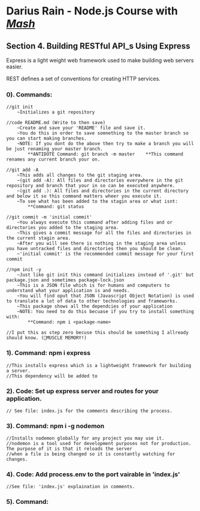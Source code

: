 # Darius Rain - Node.js Course with [_Mash_](https://www.youtube.com/user/programmingwithmosh) 
## Section 4. Building RESTful API_s Using Express

Express is a light weight web framework used to make building web servers easier.

 REST deﬁnes a set of conventions for creating HTTP services.

### 0). Commands: 
    //git init     
        ~Initializes a git repository
    
    //code README.md (Write to then save) 
        ~Create and save your 'README' file and save it.
        ~You do this in order to save somnething to the master branch so you can start making branches.
        ~NOTE: If you dont do the above then try to make a branch you will be just renaming your master branch.
            **ANTIDOTE Command: git branch -m master    **This command renames any current branch your on.

    //git add -A
        ~This adds all changes to the git staging area. 
        ~(git add -A): All files and directories everywhere in the git repository and branch that your in so can be executed anywhere.
        ~(git add .): All files and directories in the current directory and below it so this command matters wheer you execute it.
        ~To see what has been added to the stagin area or what isnt: 
            **Command: git status

    //git commit -m 'initial commit'
        ~You always execute this command after adding files and or directories you added to the staging area.
        ~This gives a commit message for all the files and directories in the current stagin area.
        ~After you will see there is nothing in the staging area unless you have untracked files and directories then you should be clean. 
        ~'initial commit' is the recommended commit message for your first commit

    //npm init -y
        ~Just like git init this command initializes instead of '.git' but package.json and sometimes package-lock.json
        ~This is a JSON file which is for humans and computers to understand what your application is and needs.
        ~You will find oput that JSON (Javascript Object Notation) is used to translate a lot of data to other technologies and frameworks.
        ~This package shows all the dependcies of your application
        ~NOTE: You need to do this becuase if you try to install something with:
            **Command: npm i <package-name> 

    //I put this as step zero becuse this should be something I allready should know. (💪MUSCLE MEMORY!)


### 1). Command: npm i express
    //This installs express which is a lightweight framework for building a server.
    //This dependency will be added to 

### 2). Code: Set up express server and routes for your application. 
    // See file: index.js for the comments describing the process.


### 3). Command: npm i -g nodemon 
    //Installs nodemon globally for any project you may use it.
    //nodemon is a tool used for development purposes not for production. The purpose of it is that it reloads the server
    //when a file is being changed so it is constantly watching for changes. 


### 4). Code: Add process.env to the port vairable in 'index.js'
    //See file: 'index.js' explaination in comments.

### 5). Command: 














